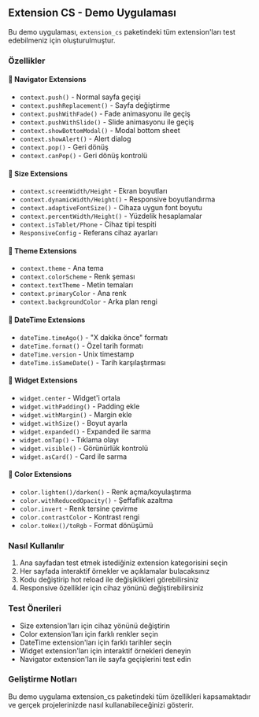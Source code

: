 ## Extension CS - Demo Uygulaması

Bu demo uygulaması, `extension_cs` paketindeki tüm extension'ları test edebilmeniz için oluşturulmuştur.

### Özellikler

#### 🧭 Navigator Extensions
- `context.push()` - Normal sayfa geçişi
- `context.pushReplacement()` - Sayfa değiştirme
- `context.pushWithFade()` - Fade animasyonu ile geçiş
- `context.pushWithSlide()` - Slide animasyonu ile geçiş
- `context.showBottomModal()` - Modal bottom sheet
- `context.showAlert()` - Alert dialog
- `context.pop()` - Geri dönüş
- `context.canPop()` - Geri dönüş kontrolü

#### 📐 Size Extensions
- `context.screenWidth/Height` - Ekran boyutları
- `context.dynamicWidth/Height()` - Responsive boyutlandırma
- `context.adaptiveFontSize()` - Cihaza uygun font boyutu
- `context.percentWidth/Height()` - Yüzdelik hesaplamalar
- `context.isTablet/Phone` - Cihaz tipi tespiti
- `ResponsiveConfig` - Referans cihaz ayarları

#### 🎨 Theme Extensions
- `context.theme` - Ana tema
- `context.colorScheme` - Renk şeması
- `context.textTheme` - Metin temaları
- `context.primaryColor` - Ana renk
- `context.backgroundColor` - Arka plan rengi

#### 📅 DateTime Extensions
- `dateTime.timeAgo()` - "X dakika önce" formatı
- `dateTime.format()` - Özel tarih formatı
- `dateTime.version` - Unix timestamp
- `dateTime.isSameDate()` - Tarih karşılaştırması

#### 🎁 Widget Extensions
- `widget.center` - Widget'i ortala
- `widget.withPadding()` - Padding ekle
- `widget.withMargin()` - Margin ekle
- `widget.withSize()` - Boyut ayarla
- `widget.expanded()` - Expanded ile sarma
- `widget.onTap()` - Tıklama olayı
- `widget.visible()` - Görünürlük kontrolü
- `widget.asCard()` - Card ile sarma

#### 🌈 Color Extensions
- `color.lighten()/darken()` - Renk açma/koyulaştırma
- `color.withReducedOpacity()` - Şeffaflık azaltma
- `color.invert` - Renk tersine çevirme
- `color.contrastColor` - Kontrast rengi
- `color.toHex()/toRgb` - Format dönüşümü

### Nasıl Kullanılır

1. Ana sayfadan test etmek istediğiniz extension kategorisini seçin
2. Her sayfada interaktif örnekler ve açıklamalar bulacaksınız
3. Kodu değiştirip hot reload ile değişiklikleri görebilirsiniz
4. Responsive özellikler için cihaz yönünü değiştirebilirsiniz

### Test Önerileri

- Size extension'ları için cihaz yönünü değiştirin
- Color extension'ları için farklı renkler seçin
- DateTime extension'ları için farklı tarihler seçin
- Widget extension'ları için interaktif örnekleri deneyin
- Navigator extension'ları ile sayfa geçişlerini test edin

### Geliştirme Notları

Bu demo uygulama extension_cs paketindeki tüm özellikleri kapsamaktadır ve gerçek projelerinizde nasıl kullanabileceğinizi gösterir.
